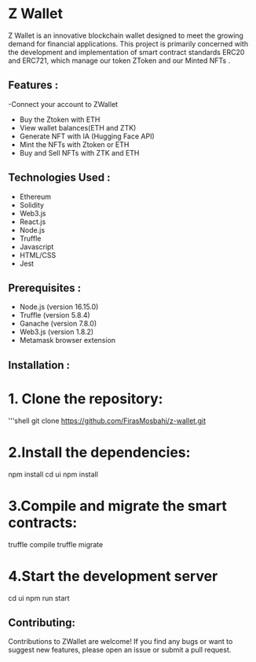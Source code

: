 # Z Wallet
Z Wallet is an innovative blockchain wallet designed to meet the growing demand for financial applications. This project is primarily concerned with the development and implementation
of smart contract standards ERC20 and ERC721, which manage our token ZToken and our Minted NFTs .
## Features :
-Connect your account to ZWallet
- Buy the Ztoken with ETH
- View wallet balances(ETH and ZTK)
- Generate NFT with IA (Hugging Face API)
- Mint the NFTs with Ztoken or ETH 
- Buy and Sell NFTs with ZTK and ETH 
## Technologies Used :
- Ethereum
- Solidity
- Web3.js
- React.js
- Node.js
- Truffle
- Javascript
- HTML/CSS
- Jest
## Prerequisites :
- Node.js (version 16.15.0)
- Truffle (version 5.8.4)
- Ganache (version 7.8.0)
- Web3.js (version 1.8.2)
- Metamask browser extension
## Installation :
# 1. Clone the repository:
'''shell
git clone https://github.com/FirasMosbahi/z-wallet.git
# 2.Install the dependencies:
npm install
cd ui
npm install
# 3.Compile and migrate the smart contracts:
truffle compile 
truffle migrate
# 4.Start the development server
cd ui
npm run start

## Contributing: 
Contributions to ZWallet are welcome! If you find any bugs or want to suggest new features, please open an issue or submit a pull request.

